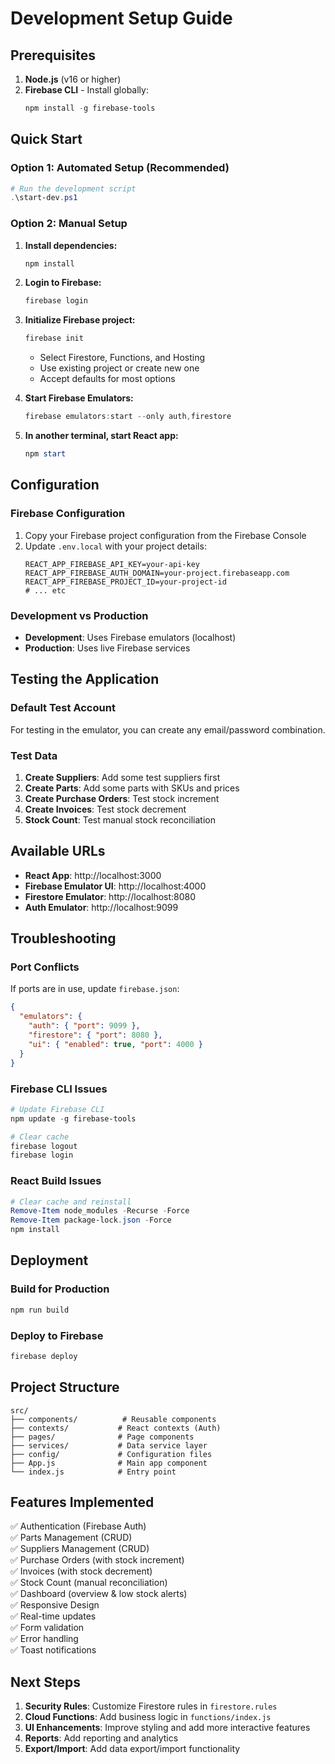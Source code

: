 # Development Setup Guide

## Prerequisites

1. **Node.js** (v16 or higher)
2. **Firebase CLI** - Install globally:
   ```powershell
   npm install -g firebase-tools
   ```

## Quick Start

### Option 1: Automated Setup (Recommended)
```powershell
# Run the development script
.\start-dev.ps1
```

### Option 2: Manual Setup

1. **Install dependencies:**
   ```powershell
   npm install
   ```

2. **Login to Firebase:**
   ```powershell
   firebase login
   ```

3. **Initialize Firebase project:**
   ```powershell
   firebase init
   ```
   - Select Firestore, Functions, and Hosting
   - Use existing project or create new one
   - Accept defaults for most options

4. **Start Firebase Emulators:**
   ```powershell
   firebase emulators:start --only auth,firestore
   ```

5. **In another terminal, start React app:**
   ```powershell
   npm start
   ```

## Configuration

### Firebase Configuration
1. Copy your Firebase project configuration from the Firebase Console
2. Update `.env.local` with your project details:
   ```
   REACT_APP_FIREBASE_API_KEY=your-api-key
   REACT_APP_FIREBASE_AUTH_DOMAIN=your-project.firebaseapp.com
   REACT_APP_FIREBASE_PROJECT_ID=your-project-id
   # ... etc
   ```

### Development vs Production
- **Development**: Uses Firebase emulators (localhost)
- **Production**: Uses live Firebase services

## Testing the Application

### Default Test Account
For testing in the emulator, you can create any email/password combination.

### Test Data
1. **Create Suppliers**: Add some test suppliers first
2. **Create Parts**: Add some parts with SKUs and prices
3. **Create Purchase Orders**: Test stock increment
4. **Create Invoices**: Test stock decrement
5. **Stock Count**: Test manual stock reconciliation

## Available URLs

- **React App**: http://localhost:3000
- **Firebase Emulator UI**: http://localhost:4000
- **Firestore Emulator**: http://localhost:8080
- **Auth Emulator**: http://localhost:9099

## Troubleshooting

### Port Conflicts
If ports are in use, update `firebase.json`:
```json
{
  "emulators": {
    "auth": { "port": 9099 },
    "firestore": { "port": 8080 },
    "ui": { "enabled": true, "port": 4000 }
  }
}
```

### Firebase CLI Issues
```powershell
# Update Firebase CLI
npm update -g firebase-tools

# Clear cache
firebase logout
firebase login
```

### React Build Issues
```powershell
# Clear cache and reinstall
Remove-Item node_modules -Recurse -Force
Remove-Item package-lock.json -Force
npm install
```

## Deployment

### Build for Production
```powershell
npm run build
```

### Deploy to Firebase
```powershell
firebase deploy
```

## Project Structure

```
src/
├── components/          # Reusable components
├── contexts/           # React contexts (Auth)
├── pages/              # Page components
├── services/           # Data service layer
├── config/             # Configuration files
├── App.js              # Main app component
└── index.js            # Entry point
```

## Features Implemented

✅ Authentication (Firebase Auth)  
✅ Parts Management (CRUD)  
✅ Suppliers Management (CRUD)  
✅ Purchase Orders (with stock increment)  
✅ Invoices (with stock decrement)  
✅ Stock Count (manual reconciliation)  
✅ Dashboard (overview & low stock alerts)  
✅ Responsive Design  
✅ Real-time updates  
✅ Form validation  
✅ Error handling  
✅ Toast notifications  

## Next Steps

1. **Security Rules**: Customize Firestore rules in `firestore.rules`
2. **Cloud Functions**: Add business logic in `functions/index.js`
3. **UI Enhancements**: Improve styling and add more interactive features
4. **Reports**: Add reporting and analytics
5. **Export/Import**: Add data export/import functionality
